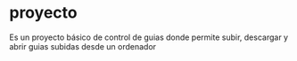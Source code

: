 # proyecto
Es un proyecto básico de control de guias donde permite subir, descargar y abrir guias subidas desde un ordenador 
